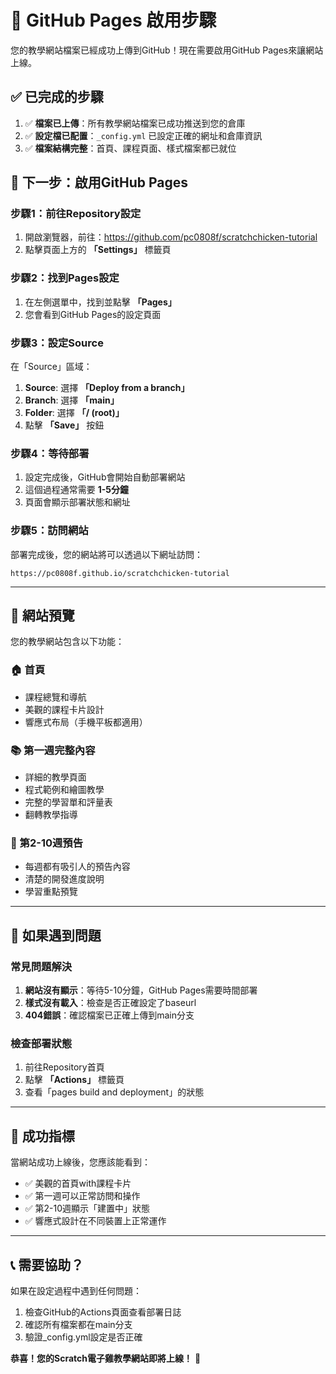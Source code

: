 # 🚀 GitHub Pages 啟用步驟

您的教學網站檔案已經成功上傳到GitHub！現在需要啟用GitHub Pages來讓網站上線。

## ✅ 已完成的步驟

1. ✅ **檔案已上傳**：所有教學網站檔案已成功推送到您的倉庫
2. ✅ **設定檔已配置**：`_config.yml` 已設定正確的網址和倉庫資訊
3. ✅ **檔案結構完整**：首頁、課程頁面、樣式檔案都已就位

## 🎯 下一步：啟用GitHub Pages

### 步驟1：前往Repository設定
1. 開啟瀏覽器，前往：https://github.com/pc0808f/scratchchicken-tutorial
2. 點擊頁面上方的 **「Settings」** 標籤頁

### 步驟2：找到Pages設定
1. 在左側選單中，找到並點擊 **「Pages」**
2. 您會看到GitHub Pages的設定頁面

### 步驟3：設定Source
在「Source」區域：
1. **Source**: 選擇 **「Deploy from a branch」**
2. **Branch**: 選擇 **「main」**
3. **Folder**: 選擇 **「/ (root)」**
4. 點擊 **「Save」** 按鈕

### 步驟4：等待部署
1. 設定完成後，GitHub會開始自動部署網站
2. 這個過程通常需要 **1-5分鐘**
3. 頁面會顯示部署狀態和網址

### 步驟5：訪問網站
部署完成後，您的網站將可以透過以下網址訪問：

```
https://pc0808f.github.io/scratchchicken-tutorial
```

---

## 🎨 網站預覽

您的教學網站包含以下功能：

### 🏠 首頁
- 課程總覽和導航
- 美觀的課程卡片設計
- 響應式布局（手機平板都適用）

### 📚 第一週完整內容
- 詳細的教學頁面
- 程式範例和繪圖教學
- 完整的學習單和評量表
- 翻轉教學指導

### 🚧 第2-10週預告
- 每週都有吸引人的預告內容
- 清楚的開發進度說明
- 學習重點預覽

---

## 🔧 如果遇到問題

### 常見問題解決
1. **網站沒有顯示**：等待5-10分鐘，GitHub Pages需要時間部署
2. **樣式沒有載入**：檢查是否正確設定了baseurl
3. **404錯誤**：確認檔案已正確上傳到main分支

### 檢查部署狀態
1. 前往Repository首頁
2. 點擊 **「Actions」** 標籤頁
3. 查看「pages build and deployment」的狀態

---

## 🎊 成功指標

當網站成功上線後，您應該能看到：
- ✅ 美觀的首頁with課程卡片
- ✅ 第一週可以正常訪問和操作
- ✅ 第2-10週顯示「建置中」狀態
- ✅ 響應式設計在不同裝置上正常運作

---

## 📞 需要協助？

如果在設定過程中遇到任何問題：
1. 檢查GitHub的Actions頁面查看部署日誌
2. 確認所有檔案都在main分支
3. 驗證_config.yml設定是否正確

**恭喜！您的Scratch電子雞教學網站即將上線！** 🎉